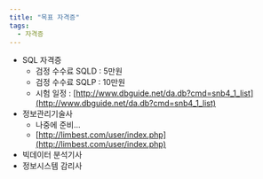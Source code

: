 ```yaml
---
title: "목표 자격증"
tags:
  - 자격증
---
```


- SQL 자격증 
  - 검정 수수료 SQLD : 5만원
  - 검정 수수료 SQLP : 10만원
  - 시험 일정 : [http://www.dbguide.net/da.db?cmd=snb4_1_list](http://www.dbguide.net/da.db?cmd=snb4_1_list)
- 정보관리기술사
  - 나중에 준비...
  - [http://limbest.com/user/index.php](http://limbest.com/user/index.php)
- 빅데이터 분석기사
- 정보시스템 감리사
